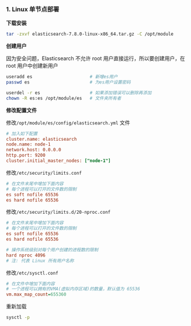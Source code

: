 ### 1. Linux 单节点部署

**下载安装**

```bash
tar -zxvf elasticsearch-7.8.0-linux-x86_64.tar.gz -C /opt/module
```

**创建用户**

因为安全问题，Elasticsearch 不允许 root 用户直接运行，所以要创建用户，在 root 用户中创建新用户

```bash
useradd es                      # 新增es用户
passwd es                       # 为es用户设置密码

userdel -r es                   # 如果添加错误可以删除再添加
chown -R es:es /opt/module/es   # 文件夹所有者
```

**修改配置文件**

修改`/opt/module/es/config/elasticsearch.yml` 文件

```ini
# 加入如下配置
cluster.name: elasticsearch
node.name: node-1
network.host: 0.0.0.0
http.port: 9200
cluster.initial_master_nodes: ["node-1"]
```

修改`/etc/security/limits.conf`

```ini
# 在文件末尾中增加下面内容
# 每个进程可以打开的文件数的限制
es soft nofile 65536
es hard nofile 65536
```

修改`/etc/security/limits.d/20-nproc.conf`

```ini
# 在文件末尾中增加下面内容
# 每个进程可以打开的文件数的限制
es soft nofile 65536
es hard nofile 65536
```

```ini
# 操作系统级别对每个用户创建的进程数的限制
hard nproc 4096
# 注: 代表 Linux 所有用户名称
```

修改`/etc/sysctl.conf`

```ini
# 在文件中增加下面内容
# 一个进程可以拥有的VMA(虚拟内存区域)的数量，默认值为 65536
vm.max_map_count=655360
```

重新加载

```bash
sysctl -p
```

